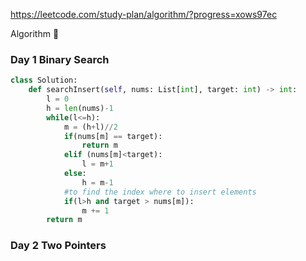 https://leetcode.com/study-plan/algorithm/?progress=xows97ec

Algorithm 🧮

### Day 1 Binary Search
```python
class Solution:
    def searchInsert(self, nums: List[int], target: int) -> int:
        l = 0
        h = len(nums)-1
        while(l<=h):
            m = (h+l)//2
            if(nums[m] == target):
                return m
            elif (nums[m]<target):
                l = m+1
            else:
                h = m-1
            #to find the index where to insert elements
            if(l>h and target > nums[m]):
                m += 1
        return m
```

### Day 2 Two Pointers
```python


```
